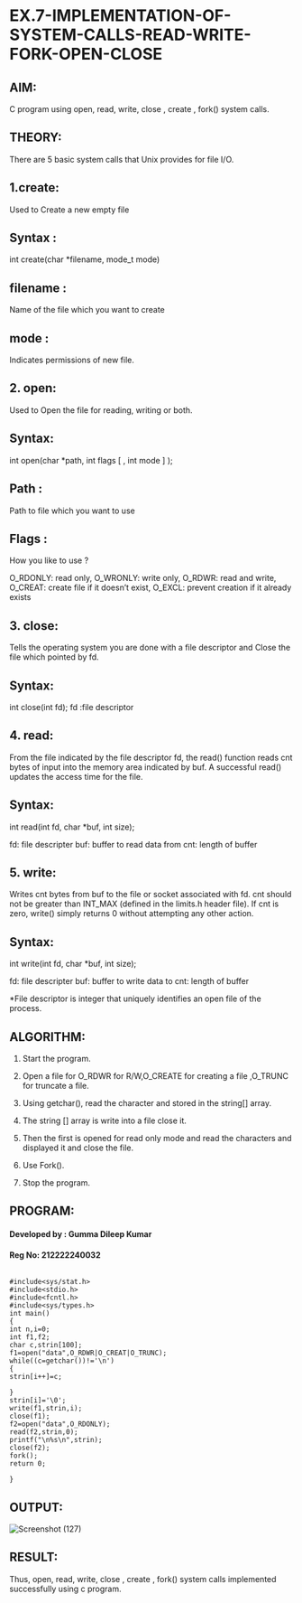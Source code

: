 # EX.7-IMPLEMENTATION-OF-SYSTEM-CALLS-READ-WRITE-FORK-OPEN-CLOSE

## AIM:
C program using open, read, write, close , create , fork() system calls.
## THEORY:
There are 5 basic system calls that Unix provides for file I/O.

## 1.create:
Used to Create a new empty file

## Syntax :
int create(char *filename, mode_t mode)

## filename :
Name of the file which you want to create

## mode :
Indicates permissions of new file.

## 2. open:
Used to Open the file for reading, writing or both.

## Syntax:
int open(char *path, int flags [ , int mode ] );

## Path :
Path to file which you want to use

## Flags :
How you like to use ?

O_RDONLY: read only, O_WRONLY: write only, O_RDWR: read and write, O_CREAT: create file if it doesn’t exist, O_EXCL: prevent creation if it already exists

## 3. close:
Tells the operating system you are done with a file descriptor and Close the file which pointed by fd.

## Syntax:
int close(int fd); fd :file descriptor

## 4. read:
From the file indicated by the file descriptor fd, the read() function reads cnt bytes of input into the memory area indicated by buf. A successful read() updates the access time for the file.

## Syntax:
int read(int fd, char *buf, int size);

fd: file descripter buf: buffer to read data from cnt: length of buffer

## 5. write:
Writes cnt bytes from buf to the file or socket associated with fd. cnt should not be greater than INT_MAX (defined in the limits.h header file). If cnt is zero, write() simply returns 0 without attempting any other action.

## Syntax:
int write(int fd, char *buf, int size);

fd: file descripter buf: buffer to write data to cnt: length of buffer

*File descriptor is integer that uniquely identifies an open file of the process.

## ALGORITHM:
1. Start the program.

2. Open a file for O_RDWR for R/W,O_CREATE for creating a file ,O_TRUNC for truncate a file.

3. Using getchar(), read the character and stored in the string[] array.

4. The string [] array is write into a file close it.

5. Then the first is opened for read only mode and read the characters and displayed it and close the file.

6. Use Fork().

7. Stop the program.

## PROGRAM:

#### Developed by : Gumma Dileep Kumar
#### Reg No: 212222240032
```

#include<sys/stat.h> 
#include<stdio.h> 
#include<fcntl.h> 
#include<sys/types.h> 
int main() 
{ 
int n,i=0; 
int f1,f2; 
char c,strin[100]; 
f1=open("data",O_RDWR|O_CREAT|O_TRUNC); 
while((c=getchar())!='\n') 
{ 
strin[i++]=c; 
 
} 
strin[i]='\0'; 
write(f1,strin,i); 
close(f1); 
f2=open("data",O_RDONLY); 
read(f2,strin,0); 
printf("\n%s\n",strin); 
close(f2); 
fork(); 
return 0; 
 
}
```

## OUTPUT:

![Screenshot (127)](https://github.com/mohamedazeem33/EX.7-IMPLEMENTATION-OF-SYSTEM-CALLS-READ-WRITE-FORK-OPEN-CLOSE/assets/121040764/c44f7302-f88b-44f1-8ae9-c2cc4ebe8c09)

## RESULT:
Thus, open, read, write, close , create , fork() system calls implemented successfully using c program.
